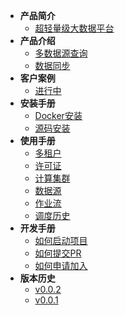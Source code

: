 - **产品简介**
  - [超轻量级大数据平台](/zh-cn/introduce/introduce.md)
- **产品介绍**
  - [多数据源查询](/zh-cn/success/demo1.md)
  - [数据同步](/zh-cn/success/demo2.md)
- **客户案例**
  - [进行中](/zh-cn/demo/demo1.md)
- **安装手册**
  - [Docker安装](/zh-cn/install/docker-deploy.md)
  - [源码安装](/zh-cn/install/source-deploy.md)
- **使用手册**
  - [多租户](/zh-cn/reference/login.md)
  - [许可证](/zh-cn/reference/login.md)
  - [计算集群](/zh-cn/reference/calculate.md)
  - [数据源](/zh-cn/reference/datasource.md)
  - [作业流](/zh-cn/reference/workflow.md)
  - [调度历史](/zh-cn/reference/workflow.md)
- **开发手册**
  - [如何启动项目](/zh-cn/develop/create_issue.md)
  - [如何提交PR](/zh-cn/develop/create_issue.md)
  - [如何申请加入](/zh-cn/develop/join.md)
- **版本历史**
  - [v0.0.2](/zh-cn/version/0-0-2.md)
  - [v0.0.1](/zh-cn/version/0-0-1.md)
